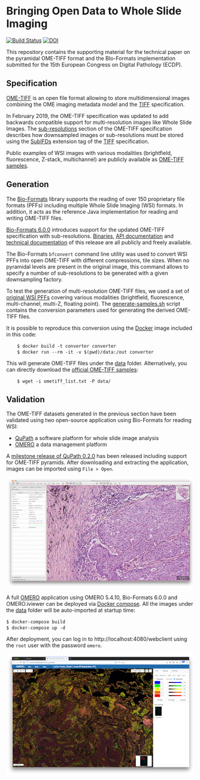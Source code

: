 # Bringing Open Data to Whole Slide Imaging

[![Build Status](https://travis-ci.org/ome/ecdp2019-publication.svg)](https://travis-ci.org/ome/ecdp2019-publication)
[![DOI](https://zenodo.org/badge/174513696.svg)](https://zenodo.org/badge/latestdoi/174513696)

This repository contains the supporting material for the technical paper on
the pyramidal OME-TIFF format and the BIo-Formats implementation submitted for
the 15th European Congress on Digital Pathology (ECDP).

## Specification

[OME-TIFF](https://docs.openmicroscopy.org/latest/ome-model/ome-tiff/) is an
open file format allowing to store multidimensional images combining the
OME imaging metadata model and the 
[TIFF](https://www.adobe.io/open/standards/TIFF.html) specification.

In February 2019, the OME-TIFF specification was updated to add backwards
compatible support for multi-resolution images like Whole Slide Images. The
[sub-resolutions](https://docs.openmicroscopy.org/latest/ome-model/ome-tiff/specification.html#sub-resolutions)
section of the OME-TIFF specification describes how downsampled images or
sub-resolutions must be stored using the
[SubIFDs](https://www.awaresystems.be/imaging/tiff/tifftags/subifds.html)
extension tag of the [TIFF](https://www.adobe.io/open/standards/TIFF.html)
specification.

Public examples of WSI images with various modalities (brightfield,
fluorescence, Z-stack, multichannel) are publicly available as
[OME-TIFF samples](https://docs.openmicroscopy.org/latest/ome-model/ome-tiff/data.html#sub-resolutions).

## Generation

The [Bio-Formats](https://www.openmicroscopy.org/bio-formats/) library supports
the reading of over 150 proprietary file formats (PFFs) including multiple 
Whole Slide Imaging (WSI) formats. In addition, it acts as the reference Java
implementation for reading and writing OME-TIFF files.

[Bio-Formats 6.0.0](https://www.openmicroscopy.org/2019/02/18/bio-formats-6-0-0.html)
introduces support for the updated OME-TIFF specification with
sub-resolutions.
[Binaries](https://downloads.openmicroscopy.org/bio-formats/6.0.0/),
[API documentation](https://downloads.openmicroscopy.org/bio-formats/6.0.0/api/)
and [technical documentation](https://docs.openmicroscopy.org/bio-formats/6.0.0/)
of this release are all publicly and freely available.

The Bio-Formats `bfconvert` command line utility was used to convert
WSI PFFs into open OME-TIFF with different compressions, tile sizes. When
no pyramidal levels are present in the original image, this command allows
to specify a number of sub-resolutions to be generated with a given
downsampling factory.

To test the generation of multi-resolution OME-TIFF files, we used a set of
[original WSI PFFs](converter/sample_sources.txt) covering various modalities
(brightfield, fluorescence, multi-channel, multi-Z, floating point). The
[generate-samples.sh](converter/generate-samples.sh) script contains the
conversion parameters used for generating the derived OME-TIFF files.

It is possible to reproduce this conversion using the [Docker](converter/Dockerfile) image included in this code:

        $ docker build -t converter converter
        $ docker run --rm -it -v $(pwd)/data:/out converter

This will generate OME-TIFF files under the [data](data) folder.
Alternatively, you can directly download the
[official OME-TIFF samples](ometiff_list.txt):

        $ wget -i ometiff_list.txt -P data/
## Validation

The OME-TIFF datasets generated in the previous section have been validated
using two open-source application using Bio-Formats for reading WSI:

- [QuPath](https://qupath.github.io) a software platform for whole slide image analysis
- [OMERO](https://www.openmicroscopy.org/omero) a data management platform

A [milestone release of QuPath 0.2.0](https://github.com/qupath/qupath/releases/tag/v0.2.0-m1)
has been released including support for OME-TIFF pyramids. After downloading
and extracting the application, images can be imported using `File > Open`.

![QuPath 0.2.0-m1](assets/QuPath.png)

A full [OMERO](https://www.openmicroscopy.org/omero) application using OMERO 5.4.10, Bio-Formats 6.0.0 and OMERO.iviewer can be deployed via
[Docker compose](https://docs.docker.com/compose/). All the images under
the [data](data) folder will be auto-imported at startup time:

    $ docker-compose build
    $ docker-compose up -d

After deployment, you can log in to http://localhost:4080/webclient using the
`root` user with the password `omero`.

![OMERO](assets/OMERO.png)
